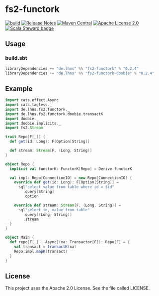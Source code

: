 # fs2-functork

[![build](https://github.com/lhns/fs2-functork/actions/workflows/build.yml/badge.svg)](https://github.com/lhns/fs2-functork/actions/workflows/build.yml)
[![Release Notes](https://img.shields.io/github/release/lhns/fs2-functork.svg?maxAge=3600)](https://github.com/lhns/fs2-functork/releases/latest)
[![Maven Central](https://img.shields.io/maven-central/v/de.lhns/fs2-functork_2.13)](https://search.maven.org/artifact/de.lhns/fs2-functork_2.13)
[![Apache License 2.0](https://img.shields.io/github/license/lhns/fs2-functork.svg?maxAge=3600)](https://www.apache.org/licenses/LICENSE-2.0)
[![Scala Steward badge](https://img.shields.io/badge/Scala_Steward-helping-blue.svg?style=flat&logo=data:image/png;base64,iVBORw0KGgoAAAANSUhEUgAAAA4AAAAQCAMAAAARSr4IAAAAVFBMVEUAAACHjojlOy5NWlrKzcYRKjGFjIbp293YycuLa3pYY2LSqql4f3pCUFTgSjNodYRmcXUsPD/NTTbjRS+2jomhgnzNc223cGvZS0HaSD0XLjbaSjElhIr+AAAAAXRSTlMAQObYZgAAAHlJREFUCNdNyosOwyAIhWHAQS1Vt7a77/3fcxxdmv0xwmckutAR1nkm4ggbyEcg/wWmlGLDAA3oL50xi6fk5ffZ3E2E3QfZDCcCN2YtbEWZt+Drc6u6rlqv7Uk0LdKqqr5rk2UCRXOk0vmQKGfc94nOJyQjouF9H/wCc9gECEYfONoAAAAASUVORK5CYII=)](https://scala-steward.org)

## Usage

### build.sbt

```sbt
libraryDependencies += "de.lhns" %% "fs2-functork" % "0.2.4"
libraryDependencies += "de.lhns" %% "fs2-functork-doobie" % "0.2.4"
```

## Example

```scala
import cats.effect.Async
import cats.tagless._
import de.lhns.fs2.functork._
import de.lhns.fs2.functork.doobie.transactK
import doobie._
import doobie.implicits._
import fs2.Stream

trait Repo[F[_]] {
  def get(id: Long): F[Option[String]]

  def stream: Stream[F, (Long, String)]
}

object Repo {
  implicit val functorK: FunctorK[Repo] = Derive.functorK

  val impl: Repo[ConnectionIO] = new Repo[ConnectionIO] {
    override def get(id: Long): F[Option[String]] =
      sql"select value from table where id = $id"
        .query[String]
        .option

    override def stream: Stream[F, (Long, String)] =
      sql"select id, value from table"
        .query[(Long, String)]
        .stream
  }
}

object Main {
  def repo[F[_] : Async](xa: Transactor[F]): Repo[F] = {
    val transact = transactK(xa)
    Repo.impl.mapK(transact)
  }
}
```

## License

This project uses the Apache 2.0 License. See the file called LICENSE.
